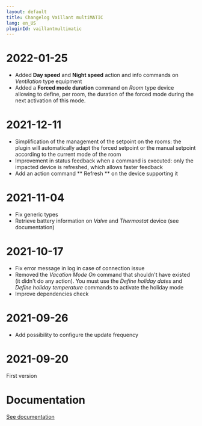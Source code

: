 ```yaml
---
layout: default
title: Changelog Vaillant multiMATIC
lang: en_US
pluginId: vaillantmultimatic
---
```


# 2022-01-25

- Added **Day speed** and **Night speed** action and info commands on *Ventilation* type equipment
- Added a **Forced mode duration** command on *Room* type device allowing to define, per room, the duration of the forced mode during the next activation of this mode.

# 2021-12-11

- Simplification of the management of the setpoint on the rooms: the plugin will automatically adapt the forced setpoint or the manual setpoint according to the current mode of the room
- Improvement in status feedback when a command is executed: only the impacted device is refreshed, which allows faster feedback
- Add an action command ** Refresh ** on the device supporting it

# 2021-11-04

- Fix generic types
- Retrieve battery information on _Valve_ and _Thermostat_ device (see documentation)

# 2021-10-17

- Fix error message in log in case of connection issue
- Removed the *Vacation Mode On* command that shouldn't have existed (it didn't do any action). You must use the *Define holiday dates* and *Define holiday temperature* commands to activate the holiday mode
- Improve dependencies check

# 2021-09-26

- Add possibility to configure the update frequency

# 2021-09-20

First version

# Documentation

[See documentation]({{site.baseurl}}/{{page.pluginId}}/{{page.lang}})
